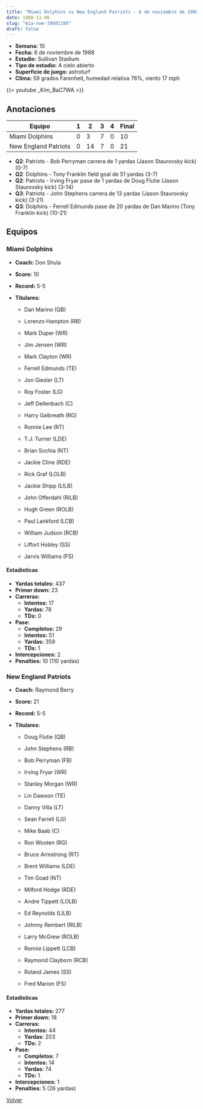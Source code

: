 ```yaml
---
title: "Miami Dolphins vs New England Patriots - 6 de noviembre de 1988"
date: 1988-11-06
slug: "mia-nwe-19881106"
draft: false
---
```


- **Semana:** 10
- **Fecha:** 6 de noviembre de 1988
- **Estadio:** Sullivan Stadium
- **Tipo de estadio:** A cielo abierto
- **Superficie de juego:** astroturf
- **Clima:** 59 grados Farenheit, humedad relativa 76%, viento 17 mph


{{< youtube _Kim_BaC7WA >}}


## Anotaciones
| Equipo | 1 | 2 | 3 | 4 | Final |
|--------|---|---|---|---|-------|
| Miami Dolphins  | 0 | 3 | 7 | 0  | 10 |
| New England Patriots  | 0 | 14 | 7 | 0  | 21 |
- **Q2**: Patriots - Bob Perryman carrera de 1 yardas (Jason Staurovsky kick) (0-7)
- **Q2**: Dolphins - Tony Franklin field goal de 51 yardas (3-7)
- **Q2**: Patriots - Irving Fryar pase de 1 yardas de Doug Flutie (Jason Staurovsky kick) (3-14)
- **Q3**: Patriots - John Stephens carrera de 13 yardas (Jason Staurovsky kick) (3-21)
- **Q3**: Dolphins - Ferrell Edmunds pase de 20 yardas de Dan Marino (Tony Franklin kick) (10-21)


## Equipos


### Miami Dolphins
* **Coach:** Don Shula
* **Score:** 10
* **Record:** 5-5
* **Titulares:** 

  * Dan Marino (QB) 

  * Lorenzo Hampton (RB) 

  * Mark Duper (WR) 

  * Jim Jensen (WR) 

  * Mark Clayton (WR) 

  * Ferrell Edmunds (TE) 

  * Jon Giesler (LT) 

  * Roy Foster (LG) 

  * Jeff Dellenbach (C) 

  * Harry Galbreath (RG) 

  * Ronnie Lee (RT) 

  * T.J. Turner (LDE) 

  * Brian Sochia (NT) 

  * Jackie Cline (RDE) 

  * Rick Graf (LOLB) 

  * Jackie Shipp (LILB) 

  * John Offerdahl (RILB) 

  * Hugh Green (ROLB) 

  * Paul Lankford (LCB) 

  * William Judson (RCB) 

  * Liffort Hobley (SS) 

  * Jarvis Williams (FS) 

#### Estadísticas
* **Yardas totales:** 437
* **Primer down:** 23
* **Carreras:**
  * **Intentos:** 17
  * **Yardas:** 78
  * **TDs:** 0
* **Pase:**
  * **Completos:** 29
  * **Intentos:** 51
  * **Yardas:** 359
  * **TDs:** 1
* **Intercepciones:** 2
* **Penalties:** 10 (110 yardas)

### New England Patriots
* **Coach:** Raymond Berry
* **Score:** 21
* **Record:** 5-5
* **Titulares:** 

  * Doug Flutie (QB) 

  * John Stephens (RB) 

  * Bob Perryman (FB) 

  * Irving Fryar (WR) 

  * Stanley Morgan (WR) 

  * Lin Dawson (TE) 

  * Danny Villa (LT) 

  * Sean Farrell (LG) 

  * Mike Baab (C) 

  * Ron Wooten (RG) 

  * Bruce Armstrong (RT) 

  * Brent Williams (LDE) 

  * Tim Goad (NT) 

  * Milford Hodge (RDE) 

  * Andre Tippett (LOLB) 

  * Ed Reynolds (LILB) 

  * Johnny Rembert (RILB) 

  * Larry McGrew (ROLB) 

  * Ronnie Lippett (LCB) 

  * Raymond Clayborn (RCB) 

  * Roland James (SS) 

  * Fred Marion (FS) 

#### Estadísticas
* **Yardas totales:** 277
* **Primer down:** 18
* **Carreras:**
  * **Intentos:** 44
  * **Yardas:** 203
  * **TDs:** 2
* **Pase:**
  * **Completos:** 7
  * **Intentos:** 14
  * **Yardas:** 74
  * **TDs:** 1
* **Intercepciones:** 1
* **Penalties:** 5 (26 yardas)


[Volver](/historia/1988)
